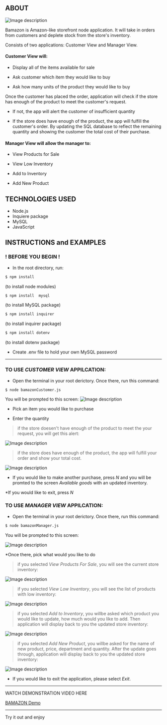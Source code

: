 
## ABOUT
![Image description](img/BAMAZON.png)

Bamazon is Amazon-like storefront node application. It will take in orders from customers and deplete stock from the store's inventory. 

Consists of two applications: Customer View and Manager View.

#### Customer View will:

* Display all of the items available for sale

* Ask customer which item they would like to buy

* Ask how many units of the product they would like to buy

Once the customer has placed the order, application will check if the store has enough of the product to meet the customer's request.

* If not, the app will alert the customer of insufficient quantity

* If the store does have enough of the product, the app will fulfill the customer's order. By updating the SQL database to reflect the remaining quantity and showing the customer the total cost of their purchase.

#### Manager View will allow the manager to:

* View Products for Sale

* View Low Inventory

* Add to Inventory

* Add New Product

## TECHNOLOGIES USED

- Node.js
- Inquiere package
- MySQL
- JavaScript

## INSTRUCTIONS and EXAMPLES

### ! BEFORE YOU BEGIN ! 

- In the root directory, run:
```sh
$ npm install 
```
(to install node modules)

```sh
$ npm install  mysql
```
(to install MySQL package)

```sh
$ npm install inquirer
```
(to install inquirer package)

```sh
$ npm install dotenv
```
(to install dotenv package)

- Create .env file to hold your own MySQL password
********

### TO USE _CUSTOMER VIEW_ APPILCATION:

* Open the terminal in your root derictory. Once there, run this command:

```sh
$ node bamazonCustomer.js
```
You will be prompted to this screen:
![Image description](img/customer_1.png)

* Pick an item you would like to purchase

* Enter the quantity

> if the store doesen't have enough of the product to meet the your request, you will get this alert:

![Image description](img/customer_2.png)

>if the store does have enough of the product, the app will fulfill your order and show your total cost.

![Image description](img/customer_3.png)

* If you would like to make another purchase, press _N_ and you will be promted to the screen _Available goods_ with an updated inventory.

*If you would like to exit, press _N_

### TO USE _MANAGER VIEW_ APPILCATION:

* Open the terminal in your root derictory. Once there, run this command:

```sh
$ node bamazonManager.js
```
You will be prompted to this screen:

![Image description](img/manager_1.png)

*Once there, pick what would you like to do

> if you selected _View Products For Sale_, you will see the current store inventory:

![Image description](img/manager_2.png)


> if you selected _View Low Inventory_, you will see the list of products with low inventory:

![Image description](img/manager_3.png)


> if you selected _Add to Inventory_, you willbe asked which product you would like to update, how much would you like to add. Then application will display back to you the updated store inventory:

![Image description](img/manager_4.png)

> if you selected _Add New Product_, you willbe asked for the name of new product, price, department and quantity. After the update goes through, application will display back to you the updated store inventory:

![Image description](img/manager_5.png)

* If you would like to exit the application, please select _Exit_.

********
WATCH DEMONSTRATION VIDEO HERE

<a href="https://drive.google.com/file/d/1Cn_yqZSHWppXDJCHAHOeESxWovxc7eMS/view"  target="_blank">BAMAZON Demo</a>

********
Try it out and enjoy




